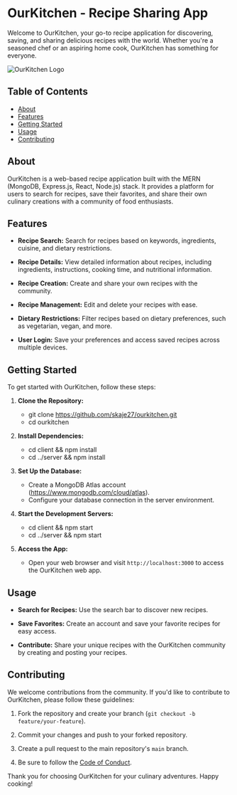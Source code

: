 # OurKitchen - Recipe Sharing App

Welcome to OurKitchen, your go-to recipe application for discovering, saving, and sharing delicious recipes with the world. Whether you're a seasoned chef or an aspiring home cook, OurKitchen has something for everyone.

![OurKitchen Logo](https://www.zarla.com/images/zarla-our-kitchen-1x1-2400x2400-20211105-h3rkb8t4qvc74kx6bjpt.png?crop=1:1,smart&width=250&dpr=2)

## Table of Contents

- [About](#about)
- [Features](#features)
- [Getting Started](#getting-started)
- [Usage](#usage)
- [Contributing](#contributing)

## About

OurKitchen is a web-based recipe application built with the MERN (MongoDB, Express.js, React, Node.js) stack. It provides a platform for users to search for recipes, save their favorites, and share their own culinary creations with a community of food enthusiasts.

## Features

- **Recipe Search:** Search for recipes based on keywords, ingredients, cuisine, and dietary restrictions.

- **Recipe Details:** View detailed information about recipes, including ingredients, instructions, cooking time, and nutritional information.

- **Recipe Creation:** Create and share your own recipes with the community.

- **Recipe Management:** Edit and delete your recipes with ease.

- **Dietary Restrictions:** Filter recipes based on dietary preferences, such as vegetarian, vegan, and more.

- **User Login:** Save your preferences and access saved recipes across multiple devices.

## Getting Started

To get started with OurKitchen, follow these steps:

1. **Clone the Repository:**
   - git clone https://github.com/skaje27/ourkitchen.git
   - cd ourkitchen

2. **Install Dependencies:**
   - cd client && npm install
   - cd ../server && npm install

3. **Set Up the Database:**
   - Create a MongoDB Atlas account (https://www.mongodb.com/cloud/atlas).
   - Configure your database connection in the server environment.

4. **Start the Development Servers:**
   - cd client && npm start
   - cd ../server && npm start
    
5. **Access the App:**
   - Open your web browser and visit `http://localhost:3000` to access the OurKitchen web app.

## Usage

- **Search for Recipes:** Use the search bar to discover new recipes.

- **Save Favorites:** Create an account and save your favorite recipes for easy access.

- **Contribute:** Share your unique recipes with the OurKitchen community by creating and posting your recipes.

## Contributing

We welcome contributions from the community. If you'd like to contribute to OurKitchen, please follow these guidelines:

1. Fork the repository and create your branch (`git checkout -b feature/your-feature`).

2. Commit your changes and push to your forked repository.

3. Create a pull request to the main repository's `main` branch.

4. Be sure to follow the [Code of Conduct](CODE_OF_CONDUCT.md).

Thank you for choosing OurKitchen for your culinary adventures. Happy cooking!
